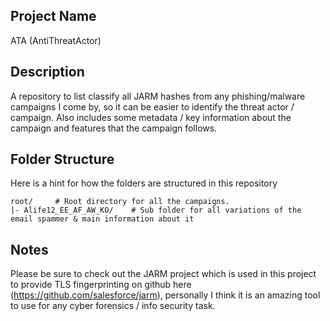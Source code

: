 ## Project Name
ATA (AntiThreatActor)

## Description
A repository to list classify all JARM hashes from any phishing/malware campaigns I come by, so it can be easier to identify the threat actor / campaign. Also includes some metadata / key information about the campaign and features that the campaign follows.


## Folder Structure

Here is a hint for how the folders are structured in this repository

```
root/     # Root directory for all the campaigns.
|- Alife12_EE_AF_AW_KO/    # Sub folder for all variations of the email spammer & main information about it
```

## Notes

Please be sure to check out the JARM project which is used in this project to provide TLS fingerprinting on github here (https://github.com/salesforce/jarm), personally I think it is an amazing tool to use for any cyber forensics / info security task.
